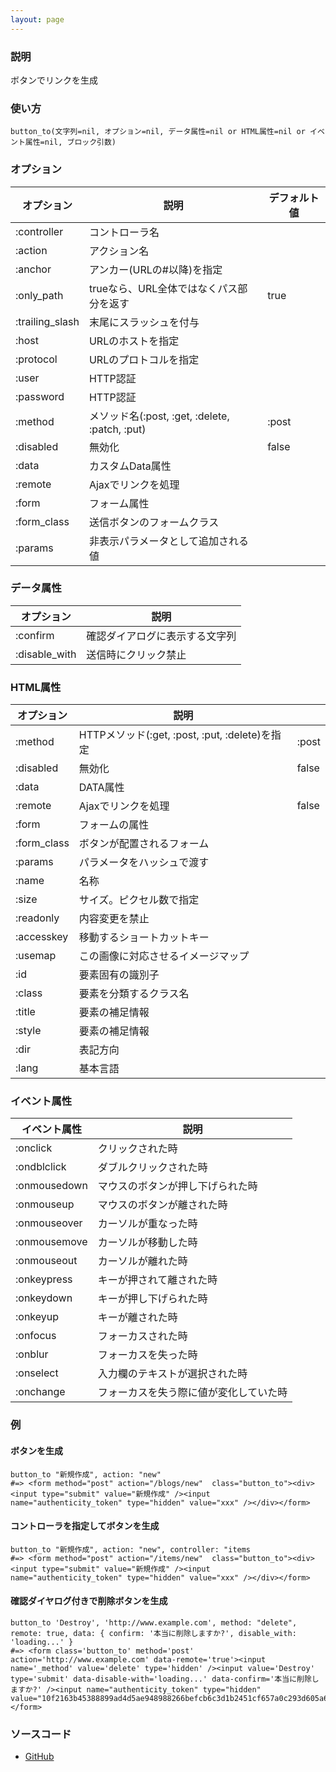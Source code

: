 ```yaml
---
layout: page
---
```


### 説明

ボタンでリンクを生成

### 使い方

    button_to(文字列=nil, オプション=nil, データ属性=nil or HTML属性=nil or イベント属性=nil, ブロック引数)

### オプション

| オプション      | 説明                                           | デフォルト値 |
| --------------- | ---------------------------------------------- | ------------ |
| :controller     | コントローラ名                                 |              |
| :action         | アクション名                                   |              |
| :anchor         | アンカー(URLの#以降)を指定                     |              |
| :only_path      | trueなら、URL全体ではなくパス部分を返す        | true         |
| :trailing_slash | 末尾にスラッシュを付与                         |              |
| :host           | URLのホストを指定                              |              |
| :protocol       | URLのプロトコルを指定                          |              |
| :user           | HTTP認証                                       |              |
| :password       | HTTP認証                                       |              |
| :method         | メソッド名(:post, :get, :delete, :patch, :put) | :post        |
| :disabled       | 無効化                                         | false        |
| :data           | カスタムData属性                               |              |
| :remote         | Ajaxでリンクを処理                             |              |
| :form           | フォーム属性                                   |              |
| :form_class     | 送信ボタンのフォームクラス                     |              |
| :params         | 非表示パラメータとして追加される値             |              |

### データ属性

| オプション    | 説明                           |
| ------------- | ------------------------------ |
| :confirm      | 確認ダイアログに表示する文字列 |
| :disable_with | 送信時にクリック禁止           |

### HTML属性

| オプション  | 説明                                           |       |
| ----------- | ---------------------------------------------- | ----- |
| :method     | HTTPメソッド(:get, :post, :put, :delete)を指定 | :post |
| :disabled   | 無効化                                         | false |
| :data       | DATA属性                                       |       |
| :remote     | Ajaxでリンクを処理                             | false |
| :form       | フォームの属性                                 |       |
| :form_class | ボタンが配置されるフォーム                     |       |
| :params     | パラメータをハッシュで渡す                     |       |
| :name       | 名称                                           |       |
| :size       | サイズ。ピクセル数で指定                       |       |
| :readonly   | 内容変更を禁止                                 |       |
| :accesskey  | 移動するショートカットキー                     |       |
| :usemap     | この画像に対応させるイメージマップ             |       |
| :id         | 要素固有の識別子                               |       |
| :class      | 要素を分類するクラス名                         |       |
| :title      | 要素の補足情報                                 |       |
| :style      | 要素の補足情報                                 |       |
| :dir        | 表記方向                                       |       |
| :lang       | 基本言語                                       |       |

### イベント属性

| イベント属性 | 説明                                   |
| ------------ | -------------------------------------- |
| :onclick     | クリックされた時                       |
| :ondblclick  | ダブルクリックされた時                 |
| :onmousedown | マウスのボタンが押し下げられた時       |
| :onmouseup   | マウスのボタンが離された時             |
| :onmouseover | カーソルが重なった時                   |
| :onmousemove | カーソルが移動した時                   |
| :onmouseout  | カーソルが離れた時                     |
| :onkeypress  | キーが押されて離された時               |
| :onkeydown   | キーが押し下げられた時                 |
| :onkeyup     | キーが離された時                       |
| :onfocus     | フォーカスされた時                     |
| :onblur      | フォーカスを失った時                   |
| :onselect    | 入力欄のテキストが選択された時         |
| :onchange    | フォーカスを失う際に値が変化していた時 |

### 例

#### ボタンを生成

    button_to "新規作成", action: "new"
    #=> <form method="post" action="/blogs/new"  class="button_to"><div><input type="submit" value="新規作成" /><input name="authenticity_token" type="hidden" value="xxx" /></div></form>

#### コントローラを指定してボタンを生成

    button_to "新規作成", action: "new", controller: "items
    #=> <form method="post" action="/items/new"  class="button_to"><div><input type="submit" value="新規作成" /><input name="authenticity_token" type="hidden" value="xxx" /></div></form>

#### 確認ダイヤログ付きで削除ボタンを生成

    button_to 'Destroy', 'http://www.example.com', method: "delete", remote: true, data: { confirm: '本当に削除しますか?', disable_with: 'loading...' }
    #=> <form class='button_to' method='post' action='http://www.example.com' data-remote='true'><input name='_method' value='delete' type='hidden' /><input value='Destroy' type='submit' data-disable-with='loading...' data-confirm='本当に削除しますか?' /><input name="authenticity_token" type="hidden" value="10f2163b45388899ad4d5ae948988266befcb6c3d1b2451cf657a0c293d605a6"/></form>

### ソースコード

- [GitHub](https://github.com/rails/rails/blob/984c3ef2775781d47efa9f541ce570daa2434a80/actionview/lib/action_view/helpers/url_helper.rb#L333)
